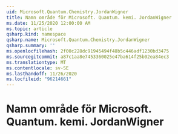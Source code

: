 ```yaml
---
uid: Microsoft.Quantum.Chemistry.JordanWigner
title: Namn område för Microsoft. Quantum. kemi. JordanWigner
ms.date: 11/25/2020 12:00:00 AM
ms.topic: article
qsharp.kind: namespace
qsharp.name: Microsoft.Quantum.Chemistry.JordanWigner
qsharp.summary: ''
ms.openlocfilehash: 2f00c228dc91945494f48b5c446adf1230bd3475
ms.sourcegitcommit: a87c1aa8e7453360025e47ba614f25b02ea84ec3
ms.translationtype: MT
ms.contentlocale: sv-SE
ms.lasthandoff: 11/26/2020
ms.locfileid: "96214661"
---
```

# <a name="microsoftquantumchemistryjordanwigner-namespace"></a>Namn område för Microsoft. Quantum. kemi. JordanWigner



